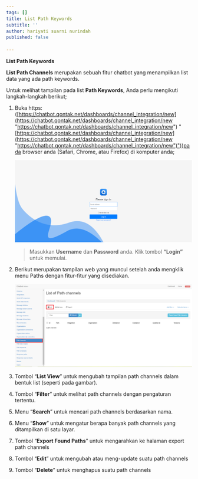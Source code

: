 ```yaml
---
tags: []
title: List Path Keywords
subtitle: ''
author: hariyati suarni nurindah
published: false

---
```

**List Path Keywords**

**List Path Channels** merupakan sebuah fitur chatbot yang menampilkan list data yang ada path keywords.

Untuk melihat tampilan pada list **Path Keywords**, Anda perlu mengikuti langkah-langkah berikut;

1. Buka https: ([https://chatbot.qontak.net/dashboards/channel_integration/new](https://chatbot.qontak.net/dashboards/channel_integration/new "https://chatbot.qontak.net/dashboards/channel_integration/new") "[https://chatbot.qontak.net/dashboards/channel_integration/new](https://chatbot.qontak.net/dashboards/channel_integration/new "https://chatbot.qontak.net/dashboards/channel_integration/new")"))pada browser anda (Safari, Chrome, atau Firefox) di komputer anda;

   ![](/uploads/channell.PNG)

   > Masukkan **Username** dan **Password** anda. Klik tombol **“Login”** untuk memulai.
2. Berikut merupakan tampilan web yang muncul setelah anda mengklik menu Paths dengan fitur-fitur yang disediakan.

   ![](/uploads/pathchannels1.PNG)
3. Tombol “**List View**” untuk mengubah tampilan path channels dalam bentuk list (seperti pada gambar).
4. Tombol “**Filter**” untuk melihat path channels dengan pengaturan tertentu.
5. Menu “**Search**” untuk mencari path channels berdasarkan nama.
6. Menu “**Show**” untuk mengatur berapa banyak path channels yang ditampilkan di satu layar.
7. Tombol “**Export Found Paths**” untuk mengarahkan ke halaman export path channels
8. Tombol “**Edit**” untuk mengubah atau meng-update suatu path channels
9. Tombol “**Delete**” untuk menghapus suatu path channels